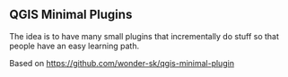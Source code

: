 QGIS Minimal Plugins
--------------------

The idea is to have many small plugins that incrementally do stuff so that people have an easy learning path.

Based on https://github.com/wonder-sk/qgis-minimal-plugin


